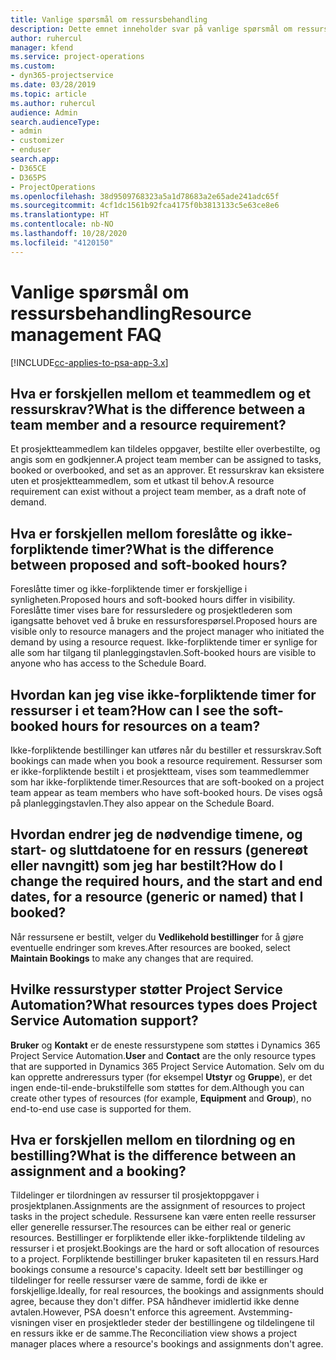 ```yaml
---
title: Vanlige spørsmål om ressursbehandling
description: Dette emnet inneholder svar på vanlige spørsmål om ressursbehandling.
author: ruhercul
manager: kfend
ms.service: project-operations
ms.custom:
- dyn365-projectservice
ms.date: 03/28/2019
ms.topic: article
ms.author: ruhercul
audience: Admin
search.audienceType:
- admin
- customizer
- enduser
search.app:
- D365CE
- D365PS
- ProjectOperations
ms.openlocfilehash: 38d9509768323a5a1d78683a2e65ade241adc65f
ms.sourcegitcommit: 4cf1dc1561b92fca4175f0b3813133c5e63ce8e6
ms.translationtype: HT
ms.contentlocale: nb-NO
ms.lasthandoff: 10/28/2020
ms.locfileid: "4120150"
---
```

# <a name="resource-management-faq"></a><span data-ttu-id="9c578-103">Vanlige spørsmål om ressursbehandling</span><span class="sxs-lookup"><span data-stu-id="9c578-103">Resource management FAQ</span></span>

[!INCLUDE[cc-applies-to-psa-app-3.x](../includes/cc-applies-to-psa-app-3x.md)]

## <a name="what-is-the-difference-between-a-team-member-and-a-resource-requirement"></a><span data-ttu-id="9c578-104">Hva er forskjellen mellom et teammedlem og et ressurskrav?</span><span class="sxs-lookup"><span data-stu-id="9c578-104">What is the difference between a team member and a resource requirement?</span></span>

<span data-ttu-id="9c578-105">Et prosjektteammedlem kan tildeles oppgaver, bestilte eller overbestilte, og angis som en godkjenner.</span><span class="sxs-lookup"><span data-stu-id="9c578-105">A project team member can be assigned to tasks, booked or overbooked, and set as an approver.</span></span> <span data-ttu-id="9c578-106">Et ressurskrav kan eksistere uten et prosjektteammedlem, som et utkast til behov.</span><span class="sxs-lookup"><span data-stu-id="9c578-106">A resource requirement can exist without a project team member, as a draft note of demand.</span></span> 

## <a name="what-is-the-difference-between-proposed-and-soft-booked-hours"></a><span data-ttu-id="9c578-107">Hva er forskjellen mellom foreslåtte og ikke-forpliktende timer?</span><span class="sxs-lookup"><span data-stu-id="9c578-107">What is the difference between proposed and soft-booked hours?</span></span>

<span data-ttu-id="9c578-108">Foreslåtte timer og ikke-forpliktende timer er forskjellige i synligheten.</span><span class="sxs-lookup"><span data-stu-id="9c578-108">Proposed hours and soft-booked hours differ in visibility.</span></span> <span data-ttu-id="9c578-109">Foreslåtte timer vises bare for ressursledere og prosjektlederen som igangsatte behovet ved å bruke en ressursforespørsel.</span><span class="sxs-lookup"><span data-stu-id="9c578-109">Proposed hours are visible only to resource managers and the project manager who initiated the demand by using a resource request.</span></span> <span data-ttu-id="9c578-110">Ikke-forpliktende timer er synlige for alle som har tilgang til planleggingstavlen.</span><span class="sxs-lookup"><span data-stu-id="9c578-110">Soft-booked hours are visible to anyone who has access to the Schedule Board.</span></span>

## <a name="how-can-i-see-the-soft-booked-hours-for-resources-on-a-team"></a><span data-ttu-id="9c578-111">Hvordan kan jeg vise ikke-forpliktende timer for ressurser i et team?</span><span class="sxs-lookup"><span data-stu-id="9c578-111">How can I see the soft-booked hours for resources on a team?</span></span>

<span data-ttu-id="9c578-112">Ikke-forpliktende bestillinger kan utføres når du bestiller et ressurskrav.</span><span class="sxs-lookup"><span data-stu-id="9c578-112">Soft bookings can made when you book a resource requirement.</span></span> <span data-ttu-id="9c578-113">Ressurser som er ikke-forpliktende bestilt i et prosjektteam, vises som teammedlemmer som har ikke-forpliktende timer.</span><span class="sxs-lookup"><span data-stu-id="9c578-113">Resources that are soft-booked on a project team appear as team members who have soft-booked hours.</span></span> <span data-ttu-id="9c578-114">De vises også på planleggingstavlen.</span><span class="sxs-lookup"><span data-stu-id="9c578-114">They also appear on the Schedule Board.</span></span>

## <a name="how-do-i-change-the-required-hours-and-the-start-and-end-dates-for-a-resource-generic-or-named-that-i-booked"></a><span data-ttu-id="9c578-115">Hvordan endrer jeg de nødvendige timene, og start- og sluttdatoene for en ressurs (genereøt eller navngitt) som jeg har bestilt?</span><span class="sxs-lookup"><span data-stu-id="9c578-115">How do I change the required hours, and the start and end dates, for a resource (generic or named) that I booked?</span></span>

<span data-ttu-id="9c578-116">Når ressursene er bestilt, velger du **Vedlikehold bestillinger** for å gjøre eventuelle endringer som kreves.</span><span class="sxs-lookup"><span data-stu-id="9c578-116">After resources are booked, select **Maintain Bookings** to make any changes that are required.</span></span>

## <a name="what-resources-types-does-project-service-automation-support"></a><span data-ttu-id="9c578-117">Hvilke ressurstyper støtter Project Service Automation?</span><span class="sxs-lookup"><span data-stu-id="9c578-117">What resources types does Project Service Automation support?</span></span>

<span data-ttu-id="9c578-118">**Bruker** og **Kontakt** er de eneste ressurstypene som støttes i Dynamics 365 Project Service Automation.</span><span class="sxs-lookup"><span data-stu-id="9c578-118">**User** and **Contact** are the only resource types that are supported in Dynamics 365 Project Service Automation.</span></span> <span data-ttu-id="9c578-119">Selv om du kan opprette andreressurs typer (for eksempel **Utstyr** og **Gruppe**), er det ingen ende-til-ende-brukstilfelle som støttes for dem.</span><span class="sxs-lookup"><span data-stu-id="9c578-119">Although you can create other types of resources (for example, **Equipment** and **Group**), no end-to-end use case is supported for them.</span></span>

## <a name="what-is-the-difference-between-an-assignment-and-a-booking"></a><span data-ttu-id="9c578-120">Hva er forskjellen mellom en tilordning og en bestilling?</span><span class="sxs-lookup"><span data-stu-id="9c578-120">What is the difference between an assignment and a booking?</span></span>

<span data-ttu-id="9c578-121">Tildelinger er tilordningen av ressurser til prosjektoppgaver i prosjektplanen.</span><span class="sxs-lookup"><span data-stu-id="9c578-121">Assignments are the assignment of resources to project tasks in the project schedule.</span></span> <span data-ttu-id="9c578-122">Ressursene kan være enten reelle ressurser eller generelle ressurser.</span><span class="sxs-lookup"><span data-stu-id="9c578-122">The resources can be either real or generic resources.</span></span> <span data-ttu-id="9c578-123">Bestillinger er forpliktende eller ikke-forpliktende tildeling av ressurser i et prosjekt.</span><span class="sxs-lookup"><span data-stu-id="9c578-123">Bookings are the hard or soft allocation of resources to a project.</span></span> <span data-ttu-id="9c578-124">Forpliktende bestillinger bruker kapasiteten til en ressurs.</span><span class="sxs-lookup"><span data-stu-id="9c578-124">Hard bookings consume a resource's capacity.</span></span> <span data-ttu-id="9c578-125">Ideelt sett bør bestillinger og tildelinger for reelle ressurser være de samme, fordi de ikke er forskjellige.</span><span class="sxs-lookup"><span data-stu-id="9c578-125">Ideally, for real resources, the bookings and assignments should agree, because they don't differ.</span></span> <span data-ttu-id="9c578-126">PSA håndhever imidlertid ikke denne avtalen.</span><span class="sxs-lookup"><span data-stu-id="9c578-126">However, PSA doesn't enforce this agreement.</span></span> <span data-ttu-id="9c578-127">Avstemming-visningen viser en prosjektleder steder der bestillingene og tildelingene til en ressurs ikke er de samme.</span><span class="sxs-lookup"><span data-stu-id="9c578-127">The Reconciliation view shows a project manager places where a resource's bookings and assignments don't agree.</span></span>
